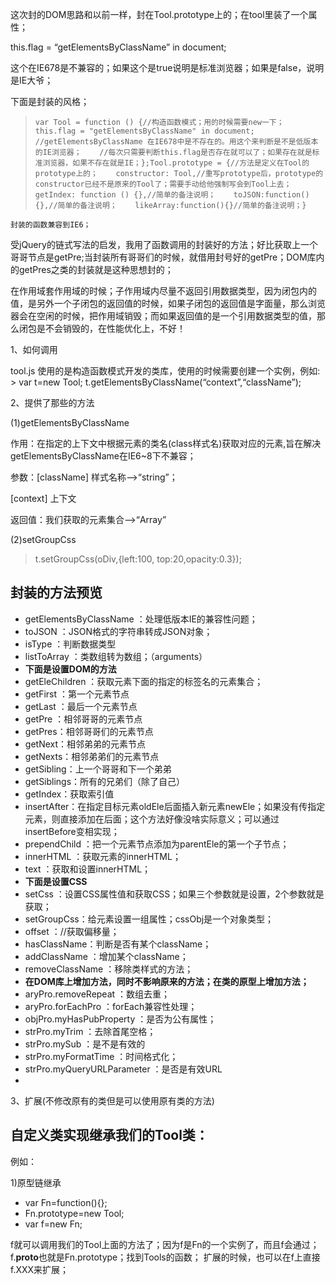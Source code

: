 这次封的DOM思路和以前一样，封在Tool.prototype上的；在tool里装了一个属性；

this.flag = “getElementsByClassName” in document;

这个在IE678是不兼容的；如果这个是true说明是标准浏览器；如果是false，说明是IE大爷；

下面是封装的风格；

> ```
> var Tool = function () {//构造函数模式；用的时候需要new一下；    this.flag = "getElementsByClassName" in document;    //getElementsByClassName 在IE678中是不存在的。用这个来判断是不是低版本的IE浏览器；    //每次只需要判断this.flag是否存在就可以了；如果存在就是标准浏览器，如果不存在就是IE；};Tool.prototype = {//方法是定义在Tool的prototype上的；    constructor: Tool,//重写prototype后，prototype的constructor已经不是原来的Tool了；需要手动给他强制写会到Tool上去；    getIndex: function () {},//简单的备注说明；    toJSON:function(){},//简单的备注说明；    likeArray:function(){}//简单的备注说明；}
> ```

```
封装的函数兼容到IE6；
```

受jQuery的链式写法的启发，我用了函数调用的封装好的方法；好比获取上一个哥哥节点是getPre;当封装所有哥哥们的时候，就借用封号好的getPre；DOM库内的getPres之类的封装就是这种思想封的；

在作用域套作用域的时候；子作用域内尽量不返回引用数据类型，因为闭包内的值，是另外一个子闭包的返回值的时候，如果子闭包的返回值是字面量，那么浏览器会在空闲的时候，把作用域销毁；而如果返回值的是一个引用数据类型的值，那么闭包是不会销毁的，在性能优化上，不好！

1、如何调用

tool.js 使用的是构造函数模式开发的类库，使用的时候需要创建一个实例，例如: > var t=new Tool; t.getElementsByClassName(“context”,“className”);

2、提供了那些的方法

(1)getElementsByClassName

作用：在指定的上下文中根据元素的类名(class样式名)获取对应的元素,旨在解决getElementsByClassName在IE6~8下不兼容；

参数：[className] 样式名称–>“string”；

[context] 上下文

返回值：我们获取的元素集合–>“Array”

(2)setGroupCss

> t.setGroupCss(oDiv,{left:100, top:20,opacity:0.3});

## 封装的方法预览

- getElementsByClassName ：处理低版本IE的兼容性问题；
- toJSON ：JSON格式的字符串转成JSON对象；
- isType ：判断数据类型
- listToArray ：类数组转为数组；（arguments）
- **下面是设置DOM的方法**
- getEleChildren ：获取元素下面的指定的标签名的元素集合；
- getFirst ：第一个元素节点
- getLast ：最后一个元素节点
- getPre ：相邻哥哥的元素节点
- getPres：相邻哥哥们的元素节点
- getNext：相邻弟弟的元素节点
- getNexts：相邻弟弟们的元素节点
- getSibling：上一个哥哥和下一个弟弟
- getSiblings：所有的兄弟们（除了自己）
- getIndex：获取索引值
- insertAfter：在指定目标元素oldEle后面插入新元素newEle；如果没有传指定元素，则直接添加在后面；这个方法好像没啥实际意义；可以通过insertBefore变相实现；
- prependChild ：把一个元素节点添加为parentEle的第一个子节点；
- innerHTML ：获取元素的innerHTML；
- text ：获取和设置innerHTML；
- **下面是设置CSS**
- setCss ：设置CSS属性值和获取CSS；如果三个参数就是设置，2个参数就是获取；
- setGroupCss：给元素设置一组属性；cssObj是一个对象类型；
- offset ：//获取偏移量；
- hasClassName：判断是否有某个className；
- addClassName ：增加某个className；
- removeClassName ：移除类样式的方法；
- **在DOM库上增加方法，同时不影响原来的方法；在类的原型上增加方法；**
- aryPro.removeRepeat ：数组去重；
- aryPro.forEachPro ：forEach兼容性处理；
- objPro.myHasPubProperty ：是否为公有属性；
- strPro.myTrim ：去除首尾空格；
- strPro.mySub ：是不是有效的
- strPro.myFormatTime ：时间格式化；
- strPro.myQueryURLParameter ：是否是有效URL
- 

3、扩展(不修改原有的类但是可以使用原有类的方法)

## 自定义类实现继承我们的Tool类：

例如：

1)原型链继承

- var Fn=function(){};
- Fn.prototype=new Tool;
- var f=new Fn;

f就可以调用我们的Tool上面的方法了；因为f是Fn的一个实例了，而且f会通过；f.**proto**也就是Fn.prototype；找到Tools的函数； 扩展的时候，也可以在f上直接f.XXX来扩展；